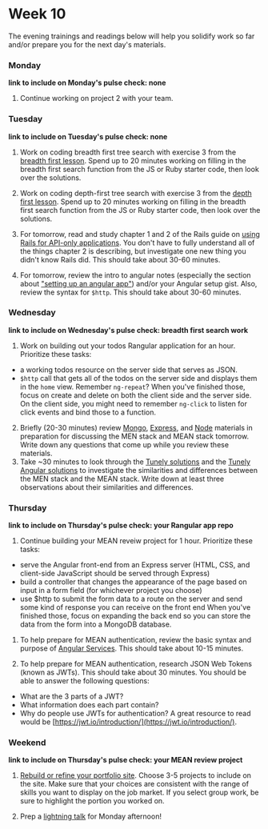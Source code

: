 # Week 10

The evening trainings and readings below will help you solidify work so far and/or prepare you for the next day's materials.


### Monday

**link to include on Monday's pulse check: none**

1. Continue working on project 2 with your team.



### Tuesday

**link to include on Tuesday's pulse check: none**

1. Work on coding breadth first tree search with exercise 3 from the [breadth first lesson](https://github.com/sf-wdi-34/breadth-first-search).  Spend up to 20 minutes working on filling in the breadth first search function from the JS or Ruby starter code, then look over the solutions.

1. Work on coding depth-first tree search with exercise 3 from the [depth first lesson](https://github.com/sf-wdi-34/depth-first-search).  Spend up to 20 minutes working on filling in the breadth first search function from the JS or Ruby starter code, then look over the solutions.

1. For tomorrow, read and study chapter 1 and 2 of the Rails guide on [using Rails for API-only applications](http://guides.rubyonrails.org/api_app.html).  You don't have to fully understand all of the things chapter 2 is describing, but investigate one new thing you didn't know Rails did. This should take about 30-60 minutes.

1. For tomorrow, review the intro to angular notes (especially the section about ["setting up an angular app"](https://github.com/sf-wdi-34/intro-angular#setting-up-an-angular-app)) and/or your Angular setup gist. Also, review the syntax for `$http`.  This should take about 30-60 minutes.

### Wednesday

**link to include on Wednesday's pulse check: breadth first search work**


1. Work on building out your todos Rangular application for an hour. Prioritize these tasks:
  * a working todos resource on the server side that serves as JSON.
  * `$http` call that gets all of the todos on the server side and displays them in the `home` view. Remember `ng-repeat`?
  When you've finished those, focus on create and delete on both the client side and the server side. On the client side, you might need to remember `ng-click` to listen for click events and bind those to a function.
2. Briefly (20-30 minutes) review [Mongo](https://github.com/sf-wdi-34/mongoose), [Express](https://github.com/sf-wdi-34/express), and [Node](https://github.com/sf-wdi-34/express#what-is-node) materials in preparation for discussing the MEN stack and MEAN stack tomorrow. Write down any questions that come up while you review these materials.
3. Take ~30 minutes to look through the [Tunely solutions](https://github.com/sf-wdi-34/tunely/tree/34/solutions-sprint-6) and the [Tunely Angular solutions](https://github.com/sf-wdi-34/tunely-angular/tree/solutions_sprint_5) to investigate the similarities and differences between the MEN stack and the MEAN stack. Write down at least three observations about their similarities and differences.


### Thursday

**link to include on Thursday's pulse check: your Rangular app repo**

1. Continue building your MEAN reveiw project for 1 hour. Prioritize these tasks:
 * serve the Angular front-end from an Express server (HTML, CSS, and client-side JavaScript should be served through Express)
 * build a controller that changes the appearance of the page based on input in a form field (for whichever project you choose)
 * use $http to submit the form data to a route on the server and send some kind of response you can receive on the front end
 When you've finished those, focus on expanding the back end so you can store the data from the form into a MongoDB database.

1. To help prepare for MEAN authentication, review the basic syntax and purpose of [Angular Services](https://github.com/sf-wdi-34/angular-services). This should take about 10-15 minutes.

1. To help prepare for MEAN authentication, research JSON Web Tokens (known as JWTs).  This should take about 30 minutes. You should be able to answer the following questions:
  * What are the 3 parts of a JWT?
  * What information does each part contain?
  * Why do people use JWTs for authentication?
  A great resource to read would be [https://jwt.io/introduction/](https://jwt.io/introduction/).


### Weekend
**link to include on Thursday's pulse check: your MEAN review project**

1. [Rebuild or refine your portfolio site](https://github.com/sf-wdi-34/final-portfolio). Choose 3-5 projects to include on the site. Make sure that your choices are consistent with the range of skills you want to display on the job market. If you select group work, be sure to highlight the portion you worked on.

1. Prep a [lightning talk](https://github.com/sf-wdi-34/lightning-talk/blob/master/README.md) for Monday afternoon!

